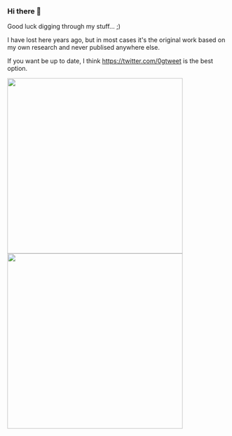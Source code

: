### Hi there 👋

Good luck digging through my stuff... ;) 

I have lost here years ago, but in most cases it's the original work based on my own research and never publised anywhere else.

If you want be up to date, I think https://twitter.com/0gtweet is the best option.

<img src = "https://github-readme-stats.vercel.app/api?username=gtworek&show_icons=true&theme=dark&hide_border=true" width = 400>
<br>
<img src = "https://github-readme-streak-stats.herokuapp.com?user=gtworek&theme=dark&hide_border=true" width = 400>


<!--
**gtworek/gtworek** is a ✨ _special_ ✨ repository because its `README.md` (this file) appears on your GitHub profile.

Here are some ideas to get you started:

- 🔭 I’m currently working on ...
- 🌱 I’m currently learning ...
- 👯 I’m looking to collaborate on ...
- 🤔 I’m looking for help with ...
- 💬 Ask me about ...
- 📫 How to reach me: ...
- 😄 Pronouns: ...
- ⚡ Fun fact: ...
-->
